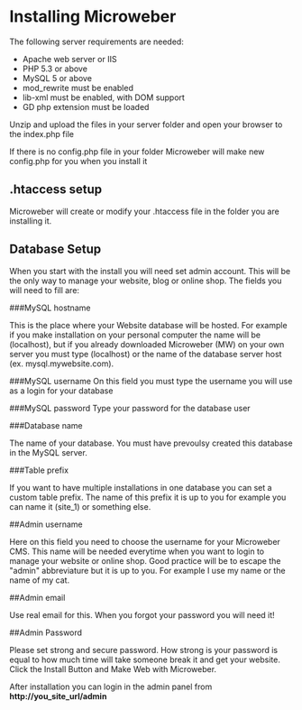 # Installing Microweber

The following server requirements are needed:

* Apache web server or IIS
* PHP 5.3 or above
* MySQL 5 or above
* mod_rewrite must be enabled
* lib-xml must be enabled, with DOM support
* GD php extension must be loaded



Unzip and upload the files in your server folder and
open your browser to the index.php file

If there is no config.php file in your folder
Microweber will make new config.php for you when you install it

 


## .htaccess setup

Microweber will create or modify your .htaccess file in the folder you are installing it.

## Database Setup


When you start with the install you will need set admin account. This will be the only way to manage your website, blog or online shop. The fields you will need to fill are:

###MySQL hostname

This is the place where your Website database will be hosted. For example if you make installation on your personal computer the name will be (localhost), but if you already downloaded Microweber (MW) on your own server you must type (localhost) or the name of the database server host (ex. mysql.mywebsite.com).  


###MySQL username
On this field you must type the username you will use as a login for your database


###MySQL password
Type your password for the database user

###Database name

The name of your database. You must have prevoulsy created this database in the MySQL server.

###Table prefix

If you want to have multiple installations in one database you can set a custom table prefix. The name of this prefix it is up to you for example you can name it (site_1) or something else.



##Admin username

Here on this field you need to choose the username for your Microweber CMS. This name will be needed everytime when you want to login to manage your website or online shop. Good practice will be to escape the "admin" abbreviature but it is up to you. For example I use my name or the name of my cat.

##Admin email

Use real email for this. When you forgot your password you will need it!

##Admin Password

Please set strong and secure password. How strong is your password is equal to how much time will take someone break it and get your website.
Click the Install Button and Make Web with Microweber. 


After installation you can login in the admin panel from **http://you_site_url/admin**



